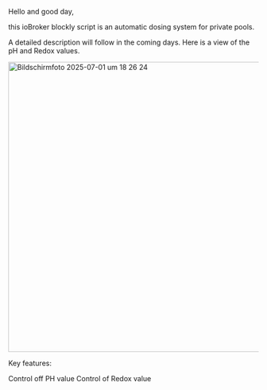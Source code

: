 Hello and good day,

this ioBroker blockly script is an automatic dosing system for private pools.

A detailed description will follow in the coming days.
Here is a view of the pH and Redox values.

<img width="583" alt="Bildschirmfoto 2025-07-01 um 18 26 24" src="https://github.com/user-attachments/assets/ad180696-ba3c-4e5e-ade4-a18830763e82" />

  Key features:

  Control off PH value
  Control of Redox value
